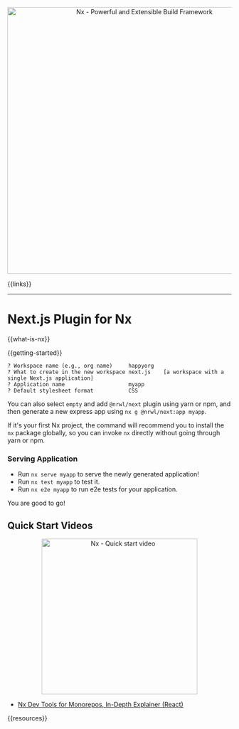 <p style="text-align: center;"><img src="https://raw.githubusercontent.com/nrwl/nx/master/images/nx-next.png" width="600" alt="Nx - Powerful and Extensible Build Framework"></p>

{{links}}

<hr>

# Next.js Plugin for Nx

{{what-is-nx}}

{{getting-started}}

```
? Workspace name (e.g., org name)     happyorg
? What to create in the new workspace next.js    [a workspace with a single Next.js application]
? Application name                    myapp
? Default stylesheet format           CSS
```

You can also select `empty` and add `@nrwl/next` plugin using yarn or npm, and then generate a new express app using `nx g @nrwl/next:app myapp`.

If it's your first Nx project, the command will recommend you to install the `nx` package globally, so you can invoke `nx` directly without going through yarn or npm.

### Serving Application

- Run `nx serve myapp` to serve the newly generated application!
- Run `nx test myapp` to test it.
- Run `nx e2e myapp` to run e2e tests for your application.

You are good to go!

## Quick Start Videos

<a href="https://www.youtube.com/watch?v=E188J7E_MDU" target="_blank">
<p style="text-align: center;"><img src="https://raw.githubusercontent.com/nrwl/nx/master/images/nx-react-video.png" width="350" alt="Nx - Quick start video"></p>
</a>

- [Nx Dev Tools for Monorepos, In-Depth Explainer (React)](https://www.youtube.com/watch?v=jCf92IyR-GE)

{{resources}}
